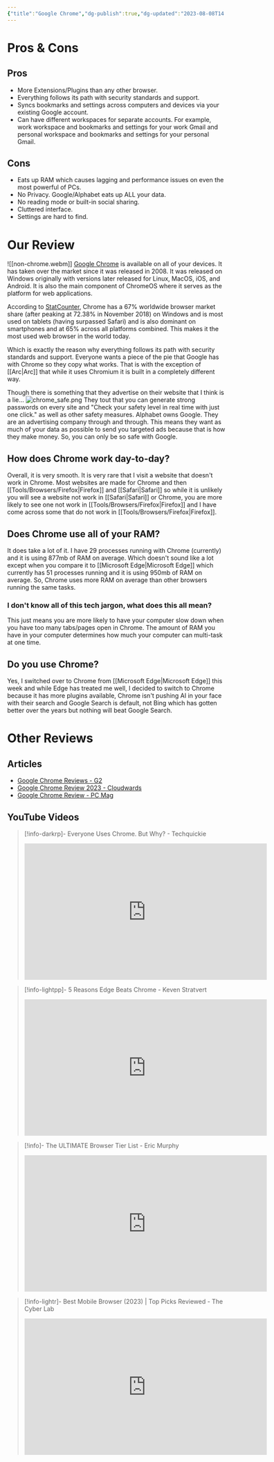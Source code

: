 ```yaml
---
{"title":"Google Chrome","dg-publish":true,"dg-updated":"2023-08-08T14:20","dg-created":"2023-08-07T11:16","dg-path":"Browsers/Google Chrome.md","dg-permalink":"browsers/chrome","URL":"https://chrome.google.com","aliases":["chrome","browser"],"tags":["chrome","browser"],"apps":["android","iOS","linux","macOS","windows"],"openSource":null,"multiDeviceSync":true,"extSupport":true,"permalink":"/browsers/chrome/","dgPassFrontmatter":true,"created":"2023-08-07T11:16","updated":"2023-08-08T14:20"}
---
```


# Pros & Cons
## Pros
- More Extensions/Plugins than any other browser.
- Everything follows its path with security standards and support.
- Syncs bookmarks and settings across computers and devices via your existing Google account.
- Can have different workspaces for separate accounts. For example, work workspace and bookmarks and settings for your work Gmail and personal workspace and bookmarks and settings for your personal Gmail.
## Cons
- Eats up RAM which causes lagging and performance issues on even the most powerful of PCs.
- No Privacy. Google/Alphabet eats up ALL your data.
- No reading mode or built-in social sharing.
- Cluttered interface.
- Settings are hard to find.
# Our Review
![[non-chrome.webm]]
[Google Chrome](https://chrome.google.com) is available on all of your devices. It has taken over the market since it was released in 2008. It was released on Windows originally with versions later released for Linux, MacOS, iOS, and Android. It is also the main component of ChromeOS where it serves as the platform for web applications.

According to [StatCounter](https://en.wikipedia.org/wiki/StatCounter), Chrome has a 67% worldwide browser market share (after peaking at 72.38% in November 2018) on Windows and is most used on tablets (having surpassed Safari) and is also dominant on smartphones and at 65% across all platforms combined. This makes it the most used web browser in the world today.

Which is exactly the reason why everything follows its path with security standards and support. Everyone wants a piece of the pie that Google has with Chrome so they copy what works. That is with the exception of [[Arc\|Arc]] that while it uses Chromium it is built in a completely different way.

Though there is something that they advertise on their website that I think is a lie...
![chrome_safe.png](/img/user/Tools/images/chrome_safe.png)
They tout that you can generate strong passwords on every site and "Check your safety level in real time with just one click." as well as other safety measures.
Alphabet owns Google. They are an advertising company through and through. This means they want as much of your data as possible to send you targeted ads because that is how they make money. So, you can only be so safe with Google.

## How does Chrome work day-to-day?
Overall, it is very smooth. It is very rare that I visit a website that doesn't work in Chrome. Most websites are made for Chrome and then [[Tools/Browsers/Firefox\|Firefox]] and [[Safari\|Safari]] so while it is unlikely you will see a website not work in [[Safari\|Safari]] or Chrome, you are more likely to see one not work in [[Tools/Browsers/Firefox\|Firefox]] and I have come across some that do not work in [[Tools/Browsers/Firefox\|Firefox]].

## Does Chrome use all of your RAM?
It does take a lot of it. I have 29 processes running with Chrome (currently) and it is using 877mb of RAM on average. Which doesn't sound like a lot except when you compare it to [[Microsoft Edge\|Microsoft Edge]] which currently has 51 processes running and it is using 950mb of RAM on average. So, Chrome uses more RAM on average than other browsers running the same tasks.
### I don't know all of this tech jargon, what does this all mean?
This just means you are more likely to have your computer slow down when you have too many tabs/pages open in Chrome. The amount of RAM you have in your computer determines how much your computer can multi-task at one time.
## Do you use Chrome?
Yes, I switched over to Chrome from [[Microsoft Edge\|Microsoft Edge]] this week and while Edge has treated me well, I decided to switch to Chrome because it has more plugins available, Chrome isn't pushing AI in your face with their search and Google Search is default, not Bing which has gotten better over the years but nothing will beat Google Search.
# Other Reviews
## Articles
- [Google Chrome Reviews - G2](https://www.g2.com/products/chrome/reviews)
- [Google Chrome Review 2023 - Cloudwards](https://www.cloudwards.net/google-chrome-review/)
- [Google Chrome Review - PC Mag](https://www.pcmag.com/reviews/google-chrome)
## YouTube Videos
> [!info-darkrp]- Everyone Uses Chrome. But Why? - Techquickie
> <iframe width="560" height="315" src="https://www.youtube.com/embed/9NUB6-_mxh8" title="YouTube video player" frameborder="0" allow="accelerometer; autoplay; clipboard-write; encrypted-media; gyroscope; picture-in-picture; web-share" allowfullscreen></iframe>

> [!info-lightpp]- 5 Reasons Edge Beats Chrome - Keven Stratvert
> <iframe width="560" height="315" src="https://www.youtube.com/embed/ACA6_3qch4Y" title="YouTube video player" frameborder="0" allow="accelerometer; autoplay; clipboard-write; encrypted-media; gyroscope; picture-in-picture; web-share" allowfullscreen></iframe>

> [!info]- The ULTIMATE Browser Tier List - Eric Murphy
> <iframe width="560" height="315" src="https://www.youtube.com/embed/j5r6jFE8gic" title="YouTube video player" frameborder="0" allow="accelerometer; autoplay; clipboard-write; encrypted-media; gyroscope; picture-in-picture; web-share" allowfullscreen></iframe>

>[!info-lightr]- Best Mobile Browser (2023) | Top Picks Reviewed - The Cyber Lab
><iframe width="560" height="315" src="https://www.youtube.com/embed/xHNEgDdrTI8" title="YouTube video player" frameborder="0" allow="accelerometer; autoplay; clipboard-write; encrypted-media; gyroscope; picture-in-picture; web-share" allowfullscreen></iframe>

